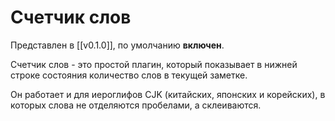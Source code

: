 # Счетчик слов

Представлен в [[v0.1.0]], по умолчанию **включен**.

Счетчик слов - это простой плагин, который показывает в нижней строке состояния количество слов в текущей заметке.

Он работает и для иероглифов CJK (китайских, японских и корейских), в которых слова не отделяются пробелами, а склеиваются.